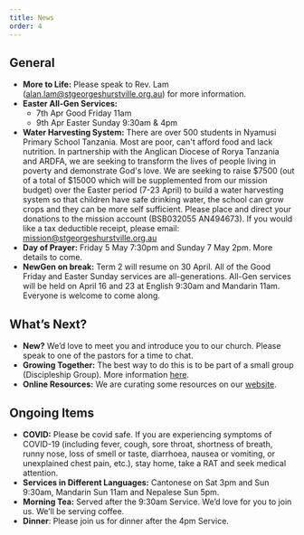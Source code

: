 ```yaml
---
title: News
order: 4
---
```


## General
- **More to Life:** Please speak to Rev. Lam (alan.lam@stgeorgeshurstville.org.au) for more information. 
- **Easter All-Gen Services:**
  - 7th Apr Good Friday 11am
  - 9th Apr Easter Sunday 9:30am & 4pm
- **Water Harvesting System:** There are over 500 students in Nyamusi Primary School Tanzania. Most are poor, can't afford food and lack nutrition. In partnership with the Anglican Diocese of Rorya Tanzania and ARDFA, we are seeking to transform the lives of people living in poverty and demonstrate God's love. We are seeking to raise $7500 (out of a total of $15000 which will be supplemented from our mission budget) over the Easter period (7-23 April) to build a water harvesting system so that children have safe drinking water, the school can grow crops and they can be more self sufficient. Please place and direct your donations to the mission account (BSB032055 AN494673). If you would like a tax deductible receipt, please email: mission@stgeorgeshurstville.org.au
- **Day of Prayer:** Friday 5 May 7:30pm and Sunday 7 May 2pm. More details to come. 
- **NewGen on break:** Term 2 will resume on 30 April. All of the Good Friday and Easter Sunday services are all-generations. All-Gen services will be held on April 16 and 23 at English 9:30am and Mandarin 11am. Everyone is welcome to come along. 




## What’s Next?
- **New?** We’d love to meet you and introduce you to our church. Please speak to one of the pastors for a time to chat. 
- **Growing Together:** The best way to do this is to be part of a small group (Discipleship Group). More information [here]( https://stgeorgeshurstville.org.au/discipleship-groups). 
- **Online Resources:** We are curating some resources on our [website](https://stgeorgeshurstville.org.au/lets-talk-about-christianity).


## Ongoing Items
- **COVID:** Please be covid safe. If you are experiencing symptoms of COVID-19 (including fever, cough, sore throat, shortness of breath, runny nose, loss of smell or taste, diarrhoea, nausea or vomiting, or unexplained chest pain, etc.), stay home, take a RAT and seek medical attention.
- **Services in Different Languages:** Cantonese on Sat 3pm and Sun 9:30am, Mandarin Sun 11am and Nepalese Sun 5pm. 
- **Morning Tea:** Served after the 9:30am Service. We’d love for you to join us. We’ll be serving coffee. 
- **Dinner**: Please join us for dinner after the 4pm Service.
